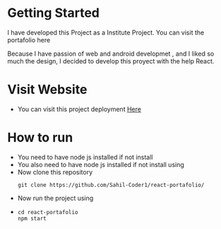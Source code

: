 # Getting Started
I have developed this Project as a Institute Project. You can visit the portafolio here

Because I have passion of web and android developmet , and I liked so much the design, I decided to develop this proyect with the help React.

# Visit Website

* You can visit this project deployment [Here](https://react-portafolio-pied.vercel.app/)

# How to run 
* You need to have node js installed if not install
* You also need to have node js installed if not install using
* Now clone this repository
  ```
  git clone https://github.com/Sahil-Coder1/react-portafolio/
  ```
* Now run the project using
* ```
  cd react-portafolio
  npm start
  ```
